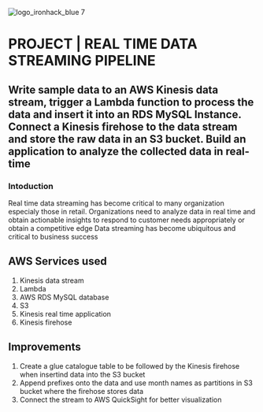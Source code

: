 
![logo_ironhack_blue 7](https://marvel-b1-cdn.bc0a.com/f00000000243109/1x5o5mujiug388ttap1p8s17-wpengine.netdna-ssl.com/wp-content/uploads/2020/12/AWS-logo-2-400x300.jpg)
# PROJECT | REAL TIME DATA STREAMING PIPELINE
## Write sample data to an AWS Kinesis data stream, trigger a Lambda function to process the data and insert it into an RDS MySQL Instance. Connect a Kinesis firehose to the data stream and store the raw data in an S3 bucket. Build an application to analyze the collected data in real-time
### Intoduction
Real time data streaming has become critical to many organization especialy those in retail. Organizations need to analyze data in real time and obtain actionable insights to respond to customer needs appropriately or obtain a competitive edge
Data streaming has become ubiquitous and critical to business success

## AWS Services used
1. Kinesis data stream
2. Lambda
3. AWS RDS MySQL database
4. S3
5. Kinesis real time application
6. Kinesis firehose

## Improvements
1. Create a glue catalogue table to be followed by the Kinesis firehose when insertind data into the S3 bucket
2. Append prefixes onto the data and use month names as partitions in S3 bucket where the firehose stores data
3. Connect the stream to AWS QuickSight for better visualization

